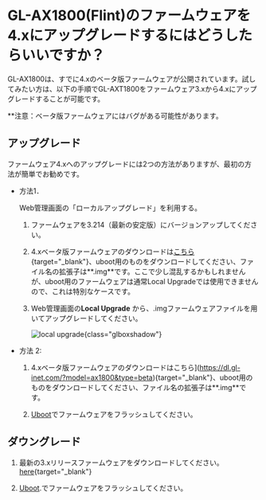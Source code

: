 # GL-AX1800(Flint)のファームウェアを4.xにアップグレードするにはどうしたらいいですか？

GL-AX1800は、すでに4.xのベータ版ファームウェアが公開されています。試してみたい方は、以下の手順でGL-AXT1800をファームウェア3.xから4.xにアップグレードすることが可能です。

**注意：ベータ版ファームウェアにはバグがある可能性があります。

## アップグレード

ファームウェア4.xへのアップグレードには2つの方法がありますが、最初の方法が簡単でお勧めです。

- 方法1．

    Web管理画面の「ローカルアップグレード」を利用する。

    1. ファームウェアを3.214（最新の安定版）にバージョンアップしてください。

    2. 4.xベータ版ファームウェアのダウンロードは[こちら](https://dl.gl-inet.com/?model=ax1800&type=beta){target="_blank"}、uboot用のものをダウンロードしてください、ファイル名の拡張子は**.img**です。ここで少し混乱するかもしれませんが、uboot用のファームウェアは通常Local Upgradeでは使用できませんので、これは特別なケースです。

    3. Web管理画面の**Local Upgrade** から、.imgファームウェアファイルを用いてアップグレードしてください。

        ![local upgrade](https://static.gl-inet.com/docs/en/3/setup/share/upgrade/local_upgrade.png){class="glboxshadow"}

- 方法 2:

    1. 4.xベータ版ファームウェアのダウンロードはこちら](https://dl.gl-inet.com/?model=ax1800&type=beta){target="_blank"}、uboot用のものをダウンロードしてください、ファイル名の拡張子は**.img**です。

    2. [Uboot](../debrick/)でファームウェアをフラッシュしてください。

## ダウングレード

1. 最新の3.xリリースファームウェアをダウンロードしてください。 [here](https://dl.gl-inet.com/?model=ax1800){target="_blank"}

2. [Uboot](../debrick/).でファームウェアをフラッシュしてください。
